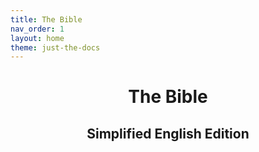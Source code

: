 ```yaml
---
title: The Bible
nav_order: 1
layout: home
theme: just-the-docs
---
```


<h1 style="text-align: center;">The Bible</h1>

<h2 style="text-align: center;">Simplified English Edition</h2>


